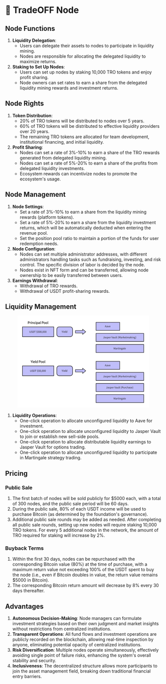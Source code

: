 # 📳 TradeOFF Node

## Node Functions

1. **Liquidity Delegation**:
   * Users can delegate their assets to nodes to participate in liquidity mining.
   * Nodes are responsible for allocating the delegated liquidity to maximize returns.
2. **Staking to Set Up Nodes**:
   * Users can set up nodes by staking 10,000 TRO tokens and enjoy profit sharing.
   * Node owners can set rates to earn a share from the delegated liquidity mining rewards and investment returns.

## Node Rights

1. **Token Distribution**:
   * 20% of TRO tokens will be distributed to nodes over 5 years.
   * 60% of TRO tokens will be distributed to effective liquidity providers over 20 years.
   * The remaining TRO tokens are allocated for team development, institutional financing, and initial liquidity.
2. **Profit Sharing**:
   * Nodes can set a rate of 3%-10% to earn a share of the TRO rewards generated from delegated liquidity mining.
   * Nodes can set a rate of 5%-20% to earn a share of the profits from delegated liquidity investments.
   * Ecosystem rewards can incentivize nodes to promote the ecosystem's usage.

## Node Management

1. **Node Settings**:
   * Set a rate of 3%-10% to earn a share from the liquidity mining rewards (platform tokens).
   * Set a rate of 5%-20% to earn a share from the liquidity investment returns, which will be automatically deducted when entering the revenue pool.
   * Set the position pool ratio to maintain a portion of the funds for user redemption needs.
2. **Node Configuration**:
   * Nodes can set multiple administrator addresses, with different administrators handling tasks such as fundraising, investing, and risk control. The specific division of labor is decided by the node.
   * Nodes exist in NFT form and can be transferred, allowing node ownership to be easily transferred between users.
3. **Earnings Withdrawal**:
   * Withdrawal of TRO rewards.
   * Withdrawal of USDT profit-sharing rewards.

## Liquidity Management

<figure><img src="../.gitbook/assets/image (1).png" alt=""><figcaption></figcaption></figure>

1. **Liquidity Operations**:
   * One-click operation to allocate unconfigured liquidity to Aave for investment.
   * One-click operation to allocate unconfigured liquidity to Jasper Vault to join or establish new sell-side pools.
   * One-click operation to allocate distributable liquidity earnings to Jasper Vault for options trading.
   * One-click operation to allocate unconfigured liquidity to participate in Martingale strategy trading.

## Pricing

### **Public Sale**

1. The first batch of nodes will be sold publicly for $5000 each, with a total of 300 nodes, and the public sale period will be 60 days.
2. During the public sale, 80% of each USDT income will be used to purchase Bitcoin (as determined by the foundation's governance).
3. Additional public sale rounds may be added as needed. After completing all public sale rounds, setting up new nodes will require staking 10,000 TRO tokens. For every 5 additional nodes in the network, the amount of TRO required for staking will increase by 2%.

### **Buyback Terms**

1. Within the first 30 days, nodes can be repurchased with the corresponding Bitcoin value (80%) at the time of purchase, with a maximum return value not exceeding 100% of the USDT spent to buy the node (i.e., even if Bitcoin doubles in value, the return value remains $5000 in Bitcoin).
2. The corresponding Bitcoin return amount will decrease by 8% every 30 days thereafter.

## Advantages

1. **Autonomous Decision-Making**: Node managers can formulate investment strategies based on their own judgment and market insights without restrictions from centralized institutions.
2. **Transparent Operations**: All fund flows and investment operations are publicly recorded on the blockchain, allowing real-time inspection by anyone, eliminating potential opacity of centralized institutions.
3. **Risk Diversification**: Multiple nodes operate simultaneously, effectively avoiding single point of failure risks, enhancing the system's overall stability and security.
4. **Inclusiveness**: The decentralized structure allows more participants to join the asset management field, breaking down traditional financial entry barriers.
